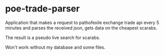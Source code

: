 # poe-trade-parser
Application that makes a request to pathofexile exchange trade api every 5 minutes and parses the received json,
gets data on the cheapest scarabs.

The result is a pseudo live search for scarabs.

Won't work without my database and some files.
